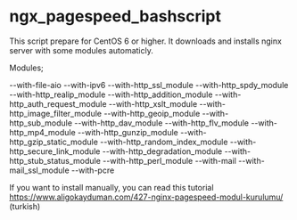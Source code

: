 # ngx_pagespeed_bashscript

This script prepare for CentOS 6 or higher. It downloads and installs nginx server with some modules automaticly.

Modules;

--with-file-aio 
--with-ipv6 
--with-http_ssl_module 
--with-http_spdy_module 
--with-http_realip_module 
--with-http_addition_module 
--with-http_auth_request_module 
--with-http_xslt_module 
--with-http_image_filter_module 
--with-http_geoip_module 
--with-http_sub_module 
--with-http_dav_module 
--with-http_flv_module 
--with-http_mp4_module 
--with-http_gunzip_module 
--with-http_gzip_static_module 
--with-http_random_index_module 
--with-http_secure_link_module 
--with-http_degradation_module 
--with-http_stub_status_module 
--with-http_perl_module 
--with-mail 
--with-mail_ssl_module 
--with-pcre

If you want to install manually, you can read this tutorial https://www.aligokayduman.com/427-nginx-pagespeed-modul-kurulumu/ (turkish)